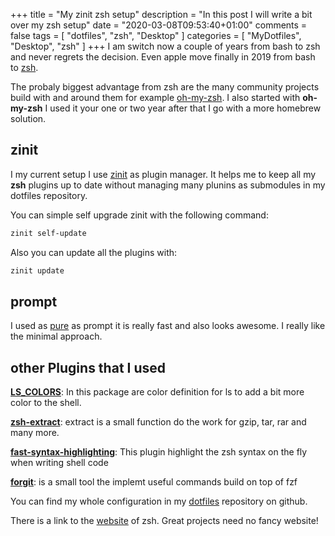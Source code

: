 +++
title = "My zinit zsh setup"
description = "In this post I will write a bit over my zsh setup"
date = "2020-03-08T09:53:40+01:00"
comments = false
tags = [ "dotfiles", "zsh", "Desktop" ]
categories = [  "MyDotfiles", "Desktop", "zsh" ]
+++
I am switch now a couple of years from bash to zsh and never regrets the decision. Even apple move finally in 2019 from bash to [zsh](https://support.apple.com/en-us/HT208050).

The probaly biggest advantage from zsh are the many community projects build with and around them for example [oh-my-zsh](https://github.com/ohmyzsh/ohmyzsh). I also started with **oh-my-zsh** I used it your one or two year after that I go with a more homebrew solution. 

## zinit
I my current setup I use [zinit](https://github.com/zdharma/zinit) as plugin manager. It helps me to keep all my **zsh** plugins up to date without managing many plunins as submodules in my dotfiles repository. 

You can simple self upgrade zinit with the following command:
```zsh
zinit self-update
```

Also you can update all the plugins with:
```zsh
zinit update
```

## prompt
I used as [pure](https://github.com/sindresorhus/pure) as prompt it is really fast and also looks awesome. I really like the minimal approach. 

## other Plugins that I used

**[LS_COLORS](https://github.com/trapd00r/LS_COLORS)**: In this package are color definition for ls to add a bit more color to the shell. 

**[zsh-extract](https://github.com/alexrochas/zsh-extract)**: extract is a small function do the work for gzip, tar, rar and many more. 

**[fast-syntax-highlighting](https://github.com/zdharma/fast-syntax-highlighting)**: This plugin highlight the zsh syntax on the fly when writing shell code

**[forgit](https://github.com/wfxr/forgit)**: is a small tool the implemt useful commands build on top of fzf


You can find my whole configuration in my [dotfiles](https://github.com/dgo-/dotfiles/tree/master/zsh) repository on github. 

There is a link to the [website](https://www.zsh.org/) of zsh. Great projects need no fancy website!
